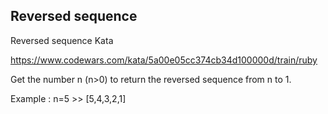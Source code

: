 ## Reversed sequence

Reversed sequence Kata 

https://www.codewars.com/kata/5a00e05cc374cb34d100000d/train/ruby

Get the number n (n>0) to return the reversed sequence from n to 1.

Example : n=5 >> [5,4,3,2,1]
